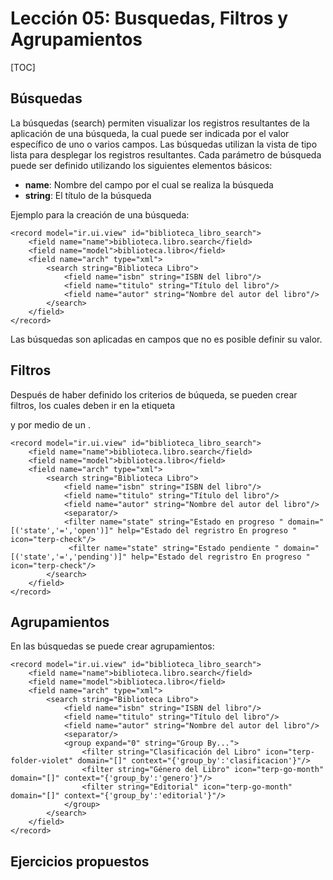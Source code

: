 Lección 05: Busquedas, Filtros y Agrupamientos
==============================================

[TOC]

Búsquedas
---------

La búsquedas (search) permiten visualizar los registros resultantes de la aplicación de una búsqueda, la cual puede ser indicada por el valor específico de uno o varios campos. Las búsquedas utilizan la vista de tipo lista para desplegar los registros resultantes. Cada parámetro de búsqueda puede ser definido utilizando los siguientes elementos básicos:

* **name**: Nombre del campo por el cual se realiza la búsqueda
* **string**: El título de la búsqueda

Ejemplo para la creación de una búsqueda:

	<record model="ir.ui.view" id="biblioteca_libro_search">
        <field name="name">biblioteca.libro.search</field>
        <field name="model">biblioteca.libro</field>
        <field name="arch" type="xml">
            <search string="Biblioteca Libro">
                <field name="isbn" string="ISBN del libro"/>
                <field name="titulo" string="Título del libro"/>
                <field name="autor" string="Nombre del autor del libro"/>
            </search>
        </field>
    </record>

Las búsquedas son aplicadas en campos que no es posible definir su valor.

Filtros
-------

Después de haber definido los criterios de búqueda, se pueden crear filtros, los cuales deben ir en la etiqueta <search> y por medio de un  <separator/>.

	<record model="ir.ui.view" id="biblioteca_libro_search">
		<field name="name">biblioteca.libro.search</field>
		<field name="model">biblioteca.libro</field>
		<field name="arch" type="xml">
			<search string="Biblioteca Libro">
				<field name="isbn" string="ISBN del libro"/>
				<field name="titulo" string="Título del libro"/>
				<field name="autor" string="Nombre del autor del libro"/>
				<separator/>
				<filter name="state" string="Estado en progreso " domain="[('state','=','open')]" help="Estado del regristro En progreso " icon="terp-check"/>
				 <filter name="state" string="Estado pendiente " domain="[('state','=','pending')]" help="Estado del regristro En progreso " icon="terp-check"/>
			</search>
		</field>
	</record>

Agrupamientos
-------------

En las búsquedas se puede crear agrupamientos:

	<record model="ir.ui.view" id="biblioteca_libro_search">
		<field name="name">biblioteca.libro.search</field>
		<field name="model">biblioteca.libro</field>
		<field name="arch" type="xml">
			<search string="Biblioteca Libro">
				<field name="isbn" string="ISBN del libro"/>
				<field name="titulo" string="Título del libro"/>
				<field name="autor" string="Nombre del autor del libro"/>
				<separator/>
				<group expand="0" string="Group By...">
					<filter string="Clasificación del Libro" icon="terp-folder-violet" domain="[]" context="{'group_by':'clasificacion'}"/>
					<filter string="Género del Libro" icon="terp-go-month" domain="[]" context="{'group_by':'genero'}"/>
					<filter string="Editorial" icon="terp-go-month" domain="[]" context="{'group_by':'editorial'}"/>
				</group>
			</search>
		</field>
	</record>


Ejercicios propuestos
---------------------

